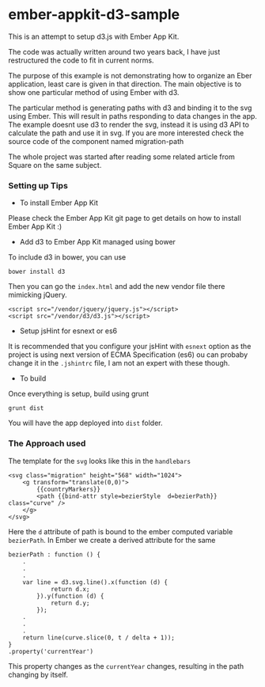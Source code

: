 ember-appkit-d3-sample
======================

This is an attempt to setup d3.js with Ember App Kit. 

The code was actually written around two years back, I have just restructured the code to fit in current norms.

The purpose of this example is not demonstrating how to organize an Eber application, least care is given in that direction. 
The main objective is to show one particular method of using Ember with d3.

The particular method is generating paths with d3 and binding it to the svg using Ember. This will result in paths responding to data changes in the app.
The example doesnt use d3 to render the svg, instead it is using d3 API to calculate the path and use it in svg. If you are more interested check the source code of the component named migration-path

The whole project was started after reading some related article from Square on the same subject.

### Setting up Tips

* To install Ember App Kit

Please check the Ember App Kit git page to get details on how to install Ember App Kit :)

* Add d3 to Ember App Kit managed using bower

To include d3 in bower, you can use
    
    bower install d3
    
Then you can go the `index.html` and add the new vendor file there mimicking jQuery.

    <script src="/vendor/jquery/jquery.js"></script>
    <script src="/vendor/d3/d3.js"></script>

* Setup jsHint for esnext or es6

It is recommended that you configure your jsHint with `esnext` option as the project is using next version of ECMA Specification (es6)
ou can probaby change it in the `.jshintrc` file, I am not an expert with these though.

* To build

Once everything is setup, build using grunt

    grunt dist
    
You will have the app deployed into `dist` folder.


### The Approach used

The template for the `svg` looks like this in the `handlebars`

    <svg class="migration" height="568" width="1024">
        <g transform="translate(0,0)">
            {{countryMarkers}}
            <path {{bind-attr style=bezierStyle  d=bezierPath}} class="curve" />
        </g>
    </svg>
    
Here the `d` attribute of path is bound to the ember computed variable `bezierPath`. In Ember we create a derived attribute for the same

    bezierPath : function () {
        .
        .
        .
        var line = d3.svg.line().x(function (d) {
                return d.x;
            }).y(function (d) {
                return d.y;
            });
        .
        .
        .
        return line(curve.slice(0, t / delta + 1));
    }
    .property('currentYear')
    
This property changes as the `currentYear` changes, resulting in the path changing by itself.


